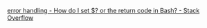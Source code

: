  [error handling - How do I set $? or the return code in Bash? - Stack Overflow](https://stackoverflow.com/questions/10448160/how-do-i-set-or-the-return-code-in-bash) 